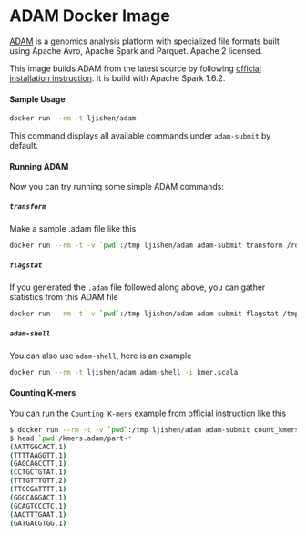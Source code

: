 # ADAM Docker Image[ADAM](http://bdgenomics.org/) is a genomics analysis platform with specialized file formats built using Apache Avro, Apache Spark and Parquet. Apache 2 licensed.This image builds ADAM from the latest source by following [official installation instruction](https://github.com/bigdatagenomics/adam#installation). It is build with Apache Spark 1.6.2.#### Sample Usage```bashdocker run --rm -t ljishen/adam```This command displays all available commands under `adam-submit` by default.#### Running ADAMNow you can try running some simple ADAM commands:##### `transform`Make a sample .adam file like this```bashdocker run --rm -t -v `pwd`:/tmp ljishen/adam adam-submit transform /root/adam/adam-core/src/test/resources/small.sam /tmp/small.adam```##### `flagstat`If you generated the `.adam` file followed along above, you can gather statistics from this ADAM file```bashdocker run --rm -t -v `pwd`:/tmp ljishen/adam adam-submit flagstat /tmp/small.adam```##### `adam-shell`You can also use `adam-shell`, here is an example```bashdocker run --rm -t ljishen/adam adam-shell -i kmer.scala```#### Counting K-mersYou can run the `Counting K-mers` example from [official instruction](https://github.com/bigdatagenomics/adam#hello-world-counting-k-mers) like this```bash$ docker run --rm -t -v `pwd`:/tmp ljishen/adam adam-submit count_kmers /tmp/small.adam /tmp/kmers.adam 10$ head `pwd`/kmers.adam/part-*(AATTGGCACT,1)(TTTTAAGGTT,1)(GAGCAGCCTT,1)(CCTGCTGTAT,1)(TTTGTTTGTT,2)(TTCCGATTTT,1)(GGCCAGGACT,1)(GCAGTCCCTC,1)(AACTTTGAAT,1)(GATGACGTGG,1)```